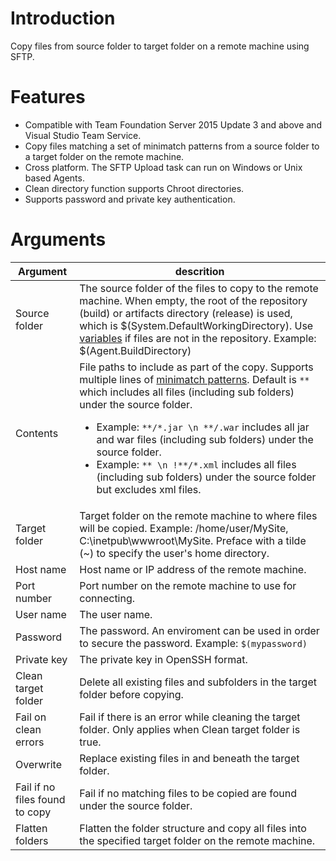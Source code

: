 # Introduction
Copy files from source folder to target folder on a remote machine using SFTP.  


# Features
* Compatible with Team Foundation Server 2015 Update 3 and above and Visual Studio Team Service.
* Copy files matching a set of minimatch patterns from a source folder to a target folder on the remote machine.
* Cross platform. The SFTP Upload task can run on Windows or Unix based Agents.
* Clean directory function supports Chroot directories.
* Supports password and private key authentication.


# Arguments
Argument|descrition
--------|----------
Source folder       | The source folder of the files to copy to the remote machine.  When empty, the root of the repository (build) or artifacts directory (release) is used, which is $(System.DefaultWorkingDirectory).  Use [variables](https://docs.microsoft.com/en-us/vsts/build-release/concepts/definitions/build/variables?tabs=batch) if files are not in the repository. Example: $(Agent.BuildDirectory)
Contents    | File paths to include as part of the copy. Supports multiple lines of [minimatch patterns](https://docs.microsoft.com/en-us/vsts/build-release/tasks/file-matching-patterns). Default is `**` which includes all files (including sub folders) under the source folder.<ul><li>Example: `**/*.jar \n **/.war` includes all jar and war files (including sub folders) under the source folder.</li><li>Example: `** \n !**/*.xml` includes all files (including sub folders) under the source folder but excludes xml files.</li></ul>
Target folder   | Target folder on the remote machine to where files will be copied. Example: /home/user/MySite, C:\\inetpub\\wwwroot\\MySite. Preface with a tilde (~) to specify the user's home directory.
Host name   | Host name or IP address of the remote machine.
Port number | Port number on the remote machine to use for connecting.
User name   | The user name.
Password    |  The password.  An enviroment can be used in order to secure the password. Example: `$(mypassword)`
Private key | The private key in OpenSSH format. 
Clean target folder | Delete all existing files and subfolders in the target folder before copying.
Fail on clean errors    | Fail if there is an error while cleaning the target folder. Only applies when Clean target folder is true.
Overwrite   | Replace existing files in and beneath the target folder.
Fail if no files found to copy | Fail if no matching files to be copied are found under the source folder.
Flatten folders | Flatten the folder structure and copy all files into the specified target folder on the remote machine.

